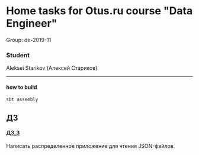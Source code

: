 
# Home tasks for Otus.ru course "Data Engineer"

Group: de-2019-11

### Student
Aleksei Starikov (Алексей Стариков)

----------------------------------------------------------

#### how to build
```
sbt assembly
```

## ДЗ

#### [ДЗ_3](https://github.com/axreldable/otus_data_engineer_2019_11_starikov/tree/master/hw-3)
Написать распределенное приложение для чтения JSON-файлов.
